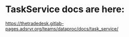 # TaskService docs are here:

https://thetradedesk.gitlab-pages.adsrvr.org/teams/dataproc/docs/task_service/